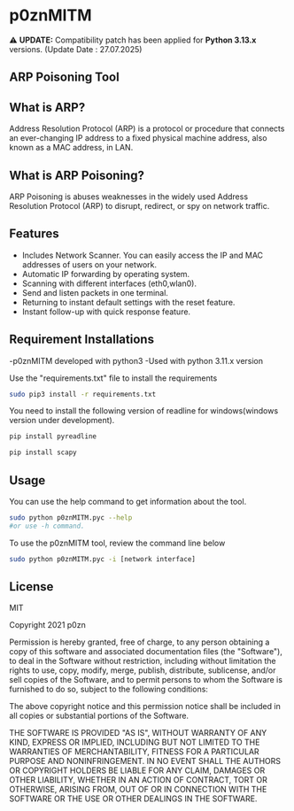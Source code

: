 # p0znMITM
⚠️ **UPDATE:** Compatibility patch has been applied for **Python 3.13.x** versions. (Update Date : 27.07.2025)

## ARP Poisoning Tool


## What is ARP?
Address Resolution Protocol (ARP) is a protocol or procedure that connects an ever-changing IP address to a fixed physical machine address, also known as a MAC address, in  LAN.

## What is ARP Poisoning?
ARP Poisoning is abuses weaknesses in the widely used Address Resolution Protocol (ARP) to disrupt, redirect, or spy on network traffic. 

## Features
- Includes Network Scanner. You can easily access the IP and MAC addresses of users on your network.
- Automatic IP forwarding by operating system.
- Scanning with different interfaces (eth0,wlan0).
- Send and listen packets in one terminal.
- Returning to instant default settings with the reset feature. 
- Instant follow-up with quick response feature. 

## Requirement Installations

-p0znMITM developed with python3 
-Used with python 3.11.x version

Use the "requirements.txt" file to install the requirements

```sh
sudo pip3 install -r requirements.txt
```
You need to install the following version of readline for windows(windows version under development).

```sh
pip install pyreadline
```
```sh
pip install scapy
```

## Usage

You can use the help command to get information about the tool.

```sh
sudo python p0znMITM.pyc --help 
#or use -h command.
```

To use the p0znMITM tool, review the command line below

```sh
sudo python p0znMITM.pyc -i [network interface] 
```

## License

MIT

Copyright 2021 p0zn

Permission is hereby granted, free of charge, to any person obtaining a copy of this software and associated documentation files (the "Software"), to deal in the Software without restriction, including without limitation the rights to use, copy, modify, merge, publish, distribute, sublicense, and/or sell copies of the Software, and to permit persons to whom the Software is furnished to do so, subject to the following conditions:

The above copyright notice and this permission notice shall be included in all copies or substantial portions of the Software.

THE SOFTWARE IS PROVIDED "AS IS", WITHOUT WARRANTY OF ANY KIND, EXPRESS OR IMPLIED, INCLUDING BUT NOT LIMITED TO THE WARRANTIES OF MERCHANTABILITY, FITNESS FOR A PARTICULAR PURPOSE AND NONINFRINGEMENT. IN NO EVENT SHALL THE AUTHORS OR COPYRIGHT HOLDERS BE LIABLE FOR ANY CLAIM, DAMAGES OR OTHER LIABILITY, WHETHER IN AN ACTION OF CONTRACT, TORT OR OTHERWISE, ARISING FROM, OUT OF OR IN CONNECTION WITH THE SOFTWARE OR THE USE OR OTHER DEALINGS IN THE SOFTWARE.


